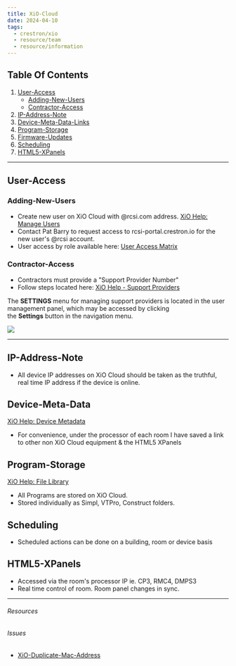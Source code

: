 ```yaml
---
title: XiO-Cloud
date: 2024-04-10
tags:
  - crestron/xio
  - resource/team
  - resource/information
---
```


## Table Of Contents

1. [User-Access](#User-Access)	
	- [Adding-New-Users](#Adding-New-Users)
	- [Contractor-Access](#Contractor-Access)
4. [IP-Address-Note](#IP-Address-Note)
5. [Device-Meta-Data-Links](#Device-Meta-Data-Links)
7. [Program-Storage](#Program-Storage)
8. [Firmware-Updates](#Firmware-Updates)
9. [Scheduling](#Scheduling)
10. [HTML5-XPanels](#HTML5-XPanels)

---

## User-Access

### Adding-New-Users

- Create new user on XiO Cloud with @rcsi.com address. [XiO Help: Manage Users](https://docs.crestron.com/en-us/8214/Content/Topics/Manage-Users.htm)
- Contact Pat Barry to request access to rcsi-portal.crestron.io for the new user's @rcsi account.
- User access by role available here: [User Access Matrix](https://docs.crestron.com/en-us/8214/Content/Topics/Appendix-User-Access.htm)

### Contractor-Access

- Contractors must provide a "Support Provider Number"
- Follow steps located here: [XiO Help - Support Providers](https://docs.crestron.com/en-us/8214/Content/Topics/Dealer/Support-Providers.htm)

The **SETTINGS** menu for managing support providers is located in the user management panel, which may be accessed by clicking the **Settings** button in the navigation menu.

![](https://docs.crestron.com/en-us/8214/Content/Resources/Images/156-Support-Providers.png)

---

## IP-Address-Note

- All device IP addresses on XiO Cloud should be taken as the truthful, real time IP address if the device is online.

## Device-Meta-Data

[XiO Help: Device Metadata](https://docs.crestron.com/en-us/8214/Content/Topics/Manage-Devices.htm#DeviceMetadata)
 
- For convenience, under the processor of each room I have saved a link to other non XiO Cloud equipment & the HTML5 XPanels

## Program-Storage

[XiO Help: File Library](https://docs.crestron.com/en-us/8214/Content/Topics/File-Upload.htm)

- All Programs are stored on XiO Cloud.
- Stored individually as Simpl, VTPro, Construct folders.

## Scheduling

- Scheduled actions can be done on a building, room or device basis

## HTML5-XPanels

- Accessed via the room's processor IP ie. CP3, RMC4, DMPS3
- Real time control of room. Room panel changes in sync.

---
###### Resources

###### Issues
- [XiO-Duplicate-Mac-Address](../Issues/XiO-Duplicate-Mac-Address.md)